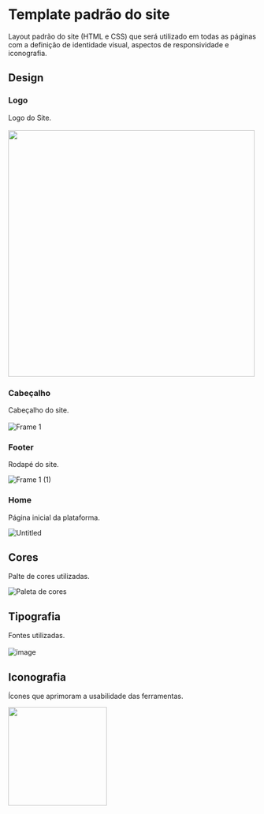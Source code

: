 # Template padrão do site

Layout padrão do site (HTML e CSS) que será utilizado em todas as páginas com a definição de identidade visual, aspectos de responsividade e iconografia.


## Design
### Logo
Logo do Site. <br>
<br>
<img src="https://github.com/user-attachments/assets/32b14321-09da-45dd-904f-ad8748a9578e" width="500" />


### Cabeçalho
Cabeçalho do site. <br>
<br>
![Frame 1](https://github.com/user-attachments/assets/cfeb45ef-2d5b-4bdf-a6ad-5b7fa515c082)
### Footer
Rodapé do site.

![Frame 1 (1)](https://github.com/user-attachments/assets/ae86bbee-b6bb-41a4-8a92-fa765e96fd64)

### Home
Página inicial da plataforma.

![Untitled](https://github.com/user-attachments/assets/c42e3d97-f34b-495d-ab7a-3bdfa9586f93)



## Cores
Palte de cores utilizadas.
<br>

![Paleta de cores](https://github.com/user-attachments/assets/162874dc-51b5-4115-bd81-7edb5bc1399f)




## Tipografia

Fontes utilizadas. <br>
<br>
![image](https://github.com/user-attachments/assets/389a6688-9b42-499e-a1a3-325a078aab17)






## Iconografia

Ícones que aprimoram a usabilidade das ferramentas.


<img src="https://github.com/user-attachments/assets/71e30306-784a-4b70-a44c-742c25e08d2d" width="200" />

<br>
